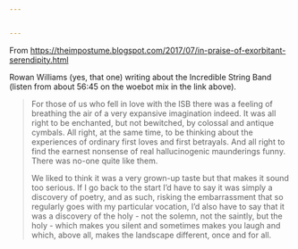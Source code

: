 ```yaml
---


---
```


<p>From <a href="https://theimpostume.blogspot.com/2017/07/in-praise-of-exorbitant-serendipity.html">https://theimpostume.blogspot.com/2017/07/in-praise-of-exorbitant-serendipity.html</a></p>
<p>Rowan Williams (yes, that one) writing about the Incredible String Band (listen from about 56:45 on the woebot mix in the link above).</p>
<blockquote>
<p>For those of us who fell in love with the ISB there was a feeling of breathing the air of a very expansive imagination indeed. It was all right to be enchanted, but not bewitched, by colossal and antique cymbals. All right, at the same time, to be thinking about the experiences of ordinary first loves and first betrayals. And all right to find the earnest nonsense of real hallucinogenic maunderings funny. There was no-one quite like them.</p>
<p>We liked to think it was a very grown-up taste but that makes it sound too serious. If I go back to the start I’d have to say it was simply a discovery of poetry, and as such, risking the embarrassment that so regularly goes with my particular vocation, I’d also have to say that it was a discovery of the holy - not the solemn, not the saintly, but the holy - which makes you silent and sometimes makes you laugh and which, above all, makes the landscape different, once and for all.</p>
</blockquote>

